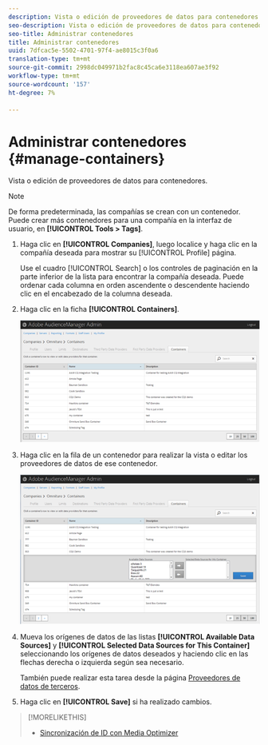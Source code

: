 ```yaml
---
description: Vista o edición de proveedores de datos para contenedores.
seo-description: Vista o edición de proveedores de datos para contenedores.
seo-title: Administrar contenedores
title: Administrar contenedores
uuid: 7dfcac5e-5502-4701-97f4-ae8015c3f0a6
translation-type: tm+mt
source-git-commit: 2998dc049971b2fac8c45ca6e3118ea607ae3f92
workflow-type: tm+mt
source-wordcount: '157'
ht-degree: 7%

---
```



# Administrar contenedores {#manage-containers}

Vista o edición de proveedores de datos para contenedores.

<!-- t_containers.xml -->

>[!NOTE]
>
>De forma predeterminada, las compañías se crean con un contenedor. Puede crear más contenedores para una compañía en la interfaz de usuario, en **[!UICONTROL Tools > Tags]**.

1. Haga clic en **[!UICONTROL Companies]**, luego localice y haga clic en la compañía deseada para mostrar su [!UICONTROL Profile] página.

   Use el cuadro [!UICONTROL Search] o los controles de paginación en la parte inferior de la lista para encontrar la compañía deseada. Puede ordenar cada columna en orden ascendente o descendente haciendo clic en el encabezado de la columna deseada.

1. Haga clic en la ficha **[!UICONTROL Containers]**.

   ![](assets/containers.png)

1. Haga clic en la fila de un contenedor para realizar la vista o editar los proveedores de datos de ese contenedor.

   ![Resultado del paso](assets/containers_edit.png)

1. Mueva los orígenes de datos de las listas **[!UICONTROL Available Data Sources]** y **[!UICONTROL Selected Data Sources for This Container]** seleccionando los orígenes de datos deseados y haciendo clic en las flechas derecha o izquierda según sea necesario.

   También puede realizar esta tarea desde la página [Proveedores de datos de terceros](../companies/admin-third-party-providers.md#task_E942DD674D794BA6B8EFD52FD866E689).

1. Haga clic en **[!UICONTROL Save]** si ha realizado cambios.

>[!MORELIKETHIS]
>
>* [Sincronización de ID con Media Optimizer](../companies/admin-amo-sync.md#concept_2B5537233DAA4860B3503B344F937D83)

